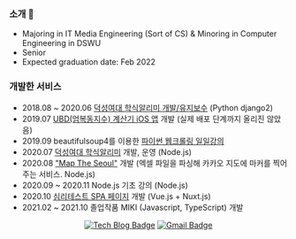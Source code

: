 ### 소개 👋
- Majoring in IT Media Engineering (Sort of CS) & Minoring in Computer Engineering in DSWU  
- Senior
- Expected graduation date: Feb 2022

### 개발한 서비스
- 2018.08 ~ 2020.06 [덕성여대 학식알리미 개발/유지보수](https://github.com/dev-dain/Duksung-meal-for-kakao) (Python django2)
- 2019.07 [UBD(엄복동지수) 계산기 iOS 앱](https://github.com/dev-dain/UBDCalculator) 개발 (실제 배포 단계까지 올리진 않았음)
- 2019.09 beautifulsoup4를 이용한 [파이썬 웹크롤링 일일강의](https://github.com/dev-dain/python-crawling-example)
- 2020.07 [덕성여대 학식알리미](https://github.com/dev-dain/Duksung-meal-js) 개발, 운영 (Node.js)
- 2020.08 ["Map The Seoul"](https://github.com/dev-dain/Map-The-Seoul) 개발 (엑셀 파일을 파싱해 카카오 지도에 마커를 찍어주는 서비스. Node.js)
- 2020.09 ~ 2020.11 Node.js 기초 강의 (Node.js)
- 2020.10 [심리테스트 SPA 페이지](https://coffee-mindtest.github.io/build-the-test/) 개발 (Vue.js + Nuxt.js)
- 2021.02 ~ 2021.10 졸업작품 MIKI (Javascript, TypeScript) 개발

<div align=center>

[![Tech Blog Badge](http://img.shields.io/badge/-Tech%20blog-black?style=flat-square&logo=github&link=https://dev-dain.tistory.com/)](https://dev-dain.tistory.com/) 
[![Gmail Badge](https://img.shields.io/badge/-Gmail-d14836?style=flat-square&logo=Gmail&logoColor=white&link=mailto:dev.dain.k@gmail.com)](mailto:dev.dain.k@gmail.com)

</div>
